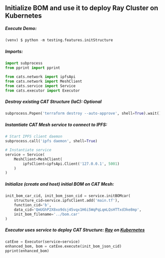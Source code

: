
## Initialize BOM and use it to deploy Ray Cluster on Kubernetes

##### Execute Demo:
```python
(venv) $ python -m testing.features.initStructure
```

##### Imports:

```python
import subprocess
from pprint import pprint

from cats.network import ipfsApi
from cats.network import MeshClient
from cats.service import Service
from cats.executor import Executor
```

##### Destroy existing CAT Structure (IaC): ***Optional***
```python
subprocess.Popen('terraform destroy --auto-approve', shell=True).wait()
```

##### Instantiate CAT Mesh service to connect to IPFS:
```python
# Start IPFS client daemon
subprocess.call('ipfs daemon', shell=True)

# Instantiate service
service = Service(
    MeshClient=MeshClient(
        ipfsClient=ipfsApi.Client('127.0.0.1', 5001)
    )
)
```

##### Initialize (create and host) initial BOM on CAT Mesh:

```python
init_bom_car_cid, init_bom_json_cid = service.initBOMcar(
    structure_cid=service.ipfsClient.add('main.tf'),
    function_cid='b',
    data_cid='QmUGhP2X8xo9dsj45vqx1H6i5WqPqLqmLQsHTTxd3ke8mp',
    init_bom_filename='../bom.car'
)
```

##### Executor uses service to deploy CAT Structure: [Ray](https://www.ray.io/) on [Kubernetes](https://kubernetes.io/)

```python
catExe = Executor(service=service)
enhanced_bom, bom = catExe.execute(init_bom_json_cid)
pprint(enhanced_bom)
```